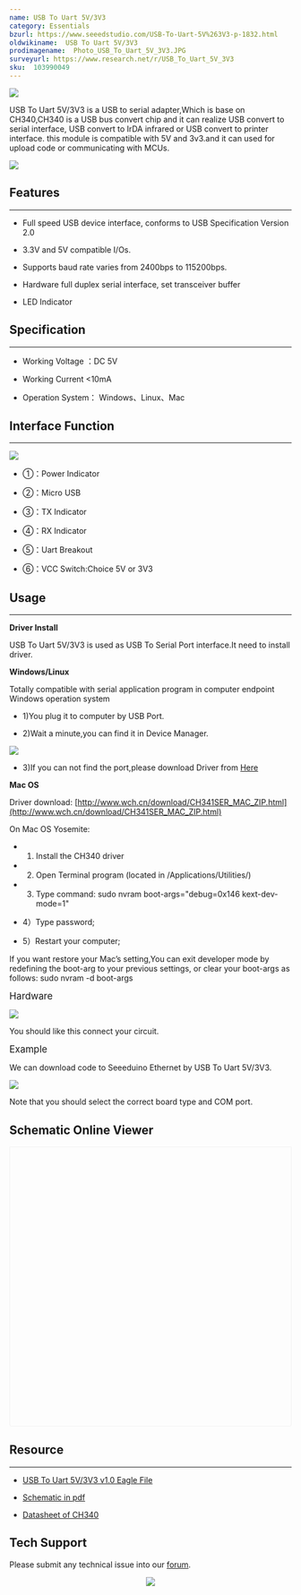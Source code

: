 ```yaml
---
name: USB To Uart 5V/3V3
category: Essentials
bzurl: https://www.seeedstudio.com/USB-To-Uart-5V%263V3-p-1832.html
oldwikiname:  USB To Uart 5V/3V3
prodimagename:  Photo_USB_To_Uart_5V_3V3.JPG
surveyurl: https://www.research.net/r/USB_To_Uart_5V_3V3
sku:  103990049
---
```

![](https://files.seeedstudio.com/wiki/USB_To_Uart_5V_3V3/img/Photo_USB_To_Uart_5V_3V3.JPG)

USB To Uart 5V/3V3  is a USB to serial adapter,Which is base on CH340,CH340 is a USB bus convert chip and it can realize USB convert to serial interface, USB convert to
IrDA infrared or USB convert to printer interface. this module is compatible with 5V and 3v3.and it can used for upload code or communicating with MCUs.

[![](https://files.seeedstudio.com/wiki/Seeed-WiKi/docs/images/300px-Get_One_Now_Banner-ragular.png)](https://www.seeedstudio.com/USB-To-Uart-5V%263V3-p-1832.html)

##  Features
---
*   Full speed USB device interface, conforms to USB Specification Version 2.0

*   3.3V and 5V compatible I/Os.

*   Supports baud rate varies from 2400bps to 115200bps.

*   Hardware full duplex serial interface, set transceiver buffer

*   LED Indicator

##  Specification
---
*   Working Voltage ：DC 5V

*   Working Current &lt;10mA

*   Operation System： Windows、Linux、Mac

##  Interface Function
---
![](https://files.seeedstudio.com/wiki/USB_To_Uart_5V_3V3/img/USB_To_Uart_5V_3V3.jpg)

*   ①：Power Indicator
*   ②：Micro USB

*   ③：TX Indicator

*   ④：RX Indicator
*   ⑤：Uart Breakout

*   ⑥：VCC Switch:Choice 5V or 3V3

##  Usage
---
**Driver Install**

USB To Uart 5V/3V3 is used as USB To Serial Port interface.It need to install driver.

**Windows/Linux**

Totally compatible with serial application program in computer endpoint Windows operation system

*   1)You plug it to computer by USB Port.

*   2)Wait a  minute,you can find it in Device Manager.

![](https://files.seeedstudio.com/wiki/USB_To_Uart_5V_3V3/img/CH340_Driver.jpg)

*   3)If you can not find the port,please download Driver from [Here](http://www.wch.cn/download/CH341SER_ZIP.html)

**Mac OS**

Driver download:  [http://www.wch.cn/download/CH341SER_MAC_ZIP.html](http://www.wch.cn/download/CH341SER_MAC_ZIP.html)

On Mac OS Yosemite:

*   1) Install the CH340 driver

*   2) Open Terminal program (located in /Applications/Utilities/)

*   3) Type command: sudo nvram boot-args="debug=0x146 kext-dev-mode=1"

*   4）Type password;

*   5）Restart your computer;

If you want restore your Mac’s setting,You can exit developer mode by redefining the boot-arg to your previous settings, or clear your boot-args as follows:  sudo nvram -d boot-args

<big>Hardware</big>

![](https://files.seeedstudio.com/wiki/USB_To_Uart_5V_3V3/img/USB_To_Uart_Download.jpg)

You should like this connect your circuit.

<big>Example</big>

We can download code to Seeeduino Ethernet by USB To Uart 5V/3V3.

![](https://files.seeedstudio.com/wiki/USB_To_Uart_5V_3V3/img/USB_To_Uart_5V_3v3_Usage.jpg)

Note that you should select the correct board type and COM port.


## Schematic Online Viewer

<div class="altium-ecad-viewer" data-project-src="https://files.seeedstudio.com/wiki/USB_To_Uart_5V_3V3/res/USB_To_Uart_5V_3V3_Eagle.zip" style="border-radius: 0px 0px 4px 4px; height: 500px; border-style: solid; border-width: 1px; border-color: rgb(241, 241, 241); overflow: hidden; max-width: 1280px; max-height: 700px; box-sizing: border-box;" />
</div>


##  Resource
---
- [USB To Uart 5V/3V3 v1.0 Eagle File](https://files.seeedstudio.com/wiki/USB_To_Uart_5V_3V3/res/USB_To_Uart_5V_3V3_Eagle.zip)

- [Schematic in pdf](https://files.seeedstudio.com/wiki/USB_To_Uart_5V_3V3/res/USB_To_Uart_5V_3V3_v1.pdf)

- [Datasheet of CH340](https://files.seeedstudio.com/wiki/USB_To_Uart_5V_3V3/res/CH340DS1_EN.PDF)

## Tech Support
Please submit any technical issue into our [forum](https://forum.seeedstudio.com/). <br /><p style="text-align:center"><a href="https://www.seeedstudio.com/act-4.html?utm_source=wiki&utm_medium=wikibanner&utm_campaign=newproducts" target="_blank"><img src="https://files.seeedstudio.com/wiki/Wiki_Banner/new_product.jpg" /></a></p>